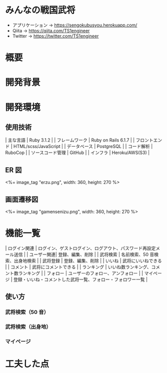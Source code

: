 # みんなの戦国武将

- アプリケーション → https://sengokubusyou.herokuapp.com/
- Qiita → https://qiita.com/TS1engineer
- Twitter → https://twitter.com/TS1engineer

# 概要

# 開発背景

# 開発環境

## 使用技術

| 主な言語 | Ruby 3.1.2 |
| フレームワーク | Ruby on Rails 6.1.7 |
| フロントエンド | HTML/scss/JavaScript |
| データベース | PostgreSQL |
| コード解析 | RuboCop |
| ソースコード管理 | GitHub |
| インフラ | Heroku/AWS(S3) |

## ER 図

<%= image_tag "erzu.png", width: 360, height: 270 %>

## 画面遷移図

<%= image_tag "gamensenizu.png", width: 360, height: 270 %>

# 機能一覧

| ログイン関連 | ログイン、ゲストログイン、ログアウト、パスワード再設定メール送信 |
| ユーザー関連| 登録、編集、削除 |
| 武将検索 | 名前検索、50 音検索、出身地検索 |
| 武将登録 | 登録、編集、削除 |
| いいね | 武将にいいねできる |
| コメント | 武将にコメントできる |
| ランキング | いいね数ランキング、コメント数ランキング |
| フォロー | ユーザーのフォロー、アンフォロー |
| マイページ | 登録・いいね・コメントした武将一覧、フォロー・フォロワー一覧 |

## 使い方

### 武将検索（50 音）

### 武将検索（出身地）

### マイページ

# 工夫した点
